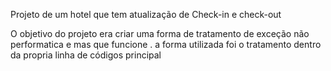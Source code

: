Projeto de um hotel que tem atualização de Check-in e check-out

O objetivo do projeto era criar uma forma de tratamento de exceção não performatica e mas que funcione .
a forma utilizada foi o tratamento dentro da propria linha de códigos principal 
